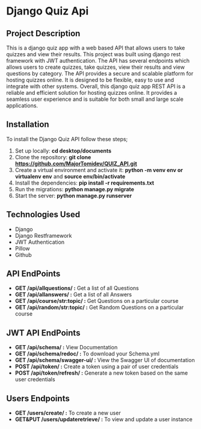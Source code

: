 # Django Quiz Api
## Project Description

This is a django quiz app with a web based API that allows users to take quizzes and view their results. This project was built using django rest framework with JWT authentication. The API has several endpoints which allows users to create quizzes, take quizzes, view their results and view questions by category. The API provides a secure and scalable platform for hosting quizzes online. It is designed to be flexible, easy to use and integrate with other systems. Overall, this django quiz app REST API is a reliable and efficient solution for hosting quizzes online. It provides a seamless user experience and is suitable for both small and large scale applications.


## Installation
To install the Django Quiz API follow these steps;
1. Set up locally: **cd desktop/documents**
2. Clone the repository: **git clone https://github.com/MajorTomidev/QUIZ_API.git**
3. Create a virtual environment and activate it: **python -m venv env or virtualenv env** and **source env/bin/activate**
4. Install the dependencies: **pip install -r requirements.txt**
5. Run the migrations: **python manage.py migrate**
6. Start the server: **python manage.py runserver**

## Technologies Used 
- Django
- Django Restframework
- JWT Authentication
- Pillow
- Github

## API EndPoints
- **GET /api/allquestions/ :** Get a list of all Questions
- **GET /api/allanswers/ :** Get a list of all Answers
- **GET /api/course/str:topic/ :** Get Questions on a particular course
- **GET /api/random/str:topic/ :** Get Random Questions on a particular course


## JWT API EndPoints
- **GET /api/schema/ :** View Documentation
- **GET /api/schema/redoc/ :** To download your Schema.yml
- **GET /api/schema/swagger-ui/ :** View the Swagger UI of documentation
- **POST /api/token/ :** Create a token using a pair of user credentials
- **POST /api/token/refresh/ :** Generate a new token based on the same user credentials

## Users Endpoints
- **GET /users/create/ :** To create a new user
- **GET&PUT /users/updateretrieve/ :** To view and update a user instance 
